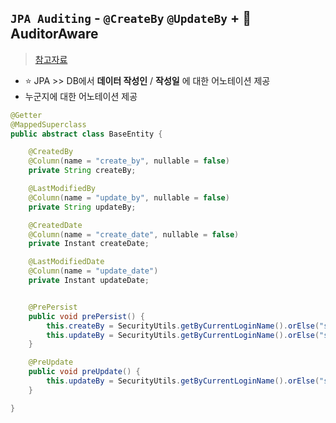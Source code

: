 ## `JPA Auditing` - `@CreateBy` `@UpdateBy` + 📌AuditorAware
> [참고자료](https://velog.io/@ewan/JPA-CreateBy-UpdateBy)
- ⭐ JPA >> DB에서 **데이터 작성인** / **작성일** 에 대한 어노테이션 제공
- 누군지에 대한 어노테이션 제공

```java
@Getter
@MappedSuperclass
public abstract class BaseEntity {

    @CreatedBy
    @Column(name = "create_by", nullable = false)
    private String createBy;

    @LastModifiedBy
    @Column(name = "update_by", nullable = false)
    private String updateBy;

    @CreatedDate
    @Column(name = "create_date", nullable = false)
    private Instant createDate;

    @LastModifiedDate
    @Column(name = "update_date")
    private Instant updateDate;


    @PrePersist
    public void prePersist() {
        this.createBy = SecurityUtils.getByCurrentLoginName().orElse("system");
        this.updateBy = SecurityUtils.getByCurrentLoginName().orElse("system");
    }

    @PreUpdate
    public void preUpdate() {
        this.updateBy = SecurityUtils.getByCurrentLoginName().orElse("system");
    }

}
```
